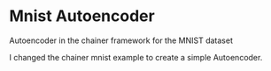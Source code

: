 # Mnist Autoencoder
Autoencoder in the chainer framework for the MNIST dataset


I changed the chainer mnist example to create a simple Autoencoder.  
